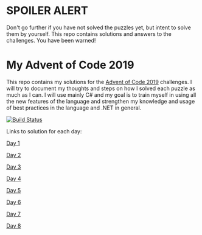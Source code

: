 # SPOILER ALERT
Don't go further if you have not solved the puzzles yet, but intent to solve them by yourself. This repo contains solutions and answers to the challenges. You have been warned!

# My Advent of Code 2019
This repo contains my solutions for the [Advent of Code 2019](https://adventofcode.com/) challenges. I will try to document my thoughts and steps on how I solved each puzzle as much as I can.
I will use mainly C# and my goal is to train myself in using all the new features of the language and strengthen my knowledge and usage of best practices in the language and .NET in general.

[![Build Status](https://dev.azure.com/griesingersoftware/Advent%20of%20Code%202019/_apis/build/status/jooni91.advent-of-code-2019?branchName=master)](https://dev.azure.com/griesingersoftware/Advent%20of%20Code%202019/_build/latest?definitionId=15&branchName=master)

Links to solution for each day:

[Day 1](https://github.com/jooni91/advent-of-code-2019/tree/master/src/Solutions/Day1)

[Day 2](https://github.com/jooni91/advent-of-code-2019/tree/master/src/Solutions/Day2)

[Day 3](https://github.com/jooni91/advent-of-code-2019/tree/master/src/Solutions/Day3)

[Day 4](https://github.com/jooni91/advent-of-code-2019/tree/master/src/Solutions/Day4)

[Day 5](https://github.com/jooni91/advent-of-code-2019/tree/master/src/Solutions/Day5)

[Day 6](https://github.com/jooni91/advent-of-code-2019/tree/master/src/Solutions/Day6)

[Day 7](https://github.com/jooni91/advent-of-code-2019/tree/master/src/Solutions/Day7)

[Day 8](https://github.com/jooni91/advent-of-code-2019/tree/master/src/Solutions/Day8)

